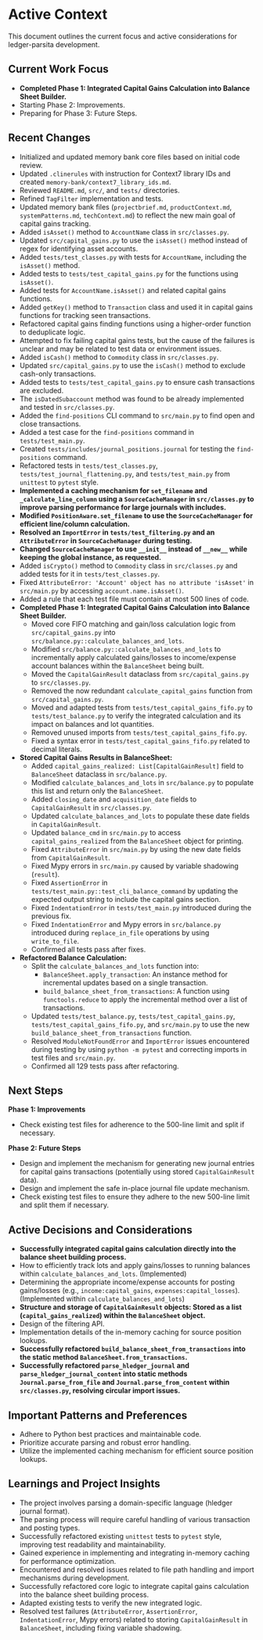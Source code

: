 # Active Context

This document outlines the current focus and active considerations for ledger-parsita development.

## Current Work Focus

- **Completed Phase 1: Integrated Capital Gains Calculation into Balance Sheet Builder.**
- Starting Phase 2: Improvements.
- Preparing for Phase 3: Future Steps.

## Recent Changes

- Initialized and updated memory bank core files based on initial code review.
- Updated `.clinerules` with instruction for Context7 library IDs and created `memory-bank/context7_library_ids.md`.
- Reviewed `README.md`, `src/`, and `tests/` directories.
- Refined `TagFilter` implementation and tests.
- Updated memory bank files (`projectbrief.md`, `productContext.md`, `systemPatterns.md`, `techContext.md`) to reflect the new main goal of capital gains tracking.
- Added `isAsset()` method to `AccountName` class in `src/classes.py`.
- Updated `src/capital_gains.py` to use the `isAsset()` method instead of regex for identifying asset accounts.
- Added `tests/test_classes.py` with tests for `AccountName`, including the `isAsset()` method.
- Added tests to `tests/test_capital_gains.py` for the functions using `isAsset()`.
- Added tests for `AccountName.isAsset()` and related capital gains functions.
- Added `getKey()` method to `Transaction` class and used it in capital gains functions for tracking seen transactions.
- Refactored capital gains finding functions using a higher-order function to deduplicate logic.
- Attempted to fix failing capital gains tests, but the cause of the failures is unclear and may be related to test data or environment issues.
- Added `isCash()` method to `Commodity` class in `src/classes.py`.
- Updated `src/capital_gains.py` to use the `isCash()` method to exclude cash-only transactions.
- Added tests to `tests/test_capital_gains.py` to ensure cash transactions are excluded.
- The `isDatedSubaccount` method was found to be already implemented and tested in `src/classes.py`.
- Added the `find-positions` CLI command to `src/main.py` to find open and close transactions.
- Added a test case for the `find-positions` command in `tests/test_main.py`.
- Created `tests/includes/journal_positions.journal` for testing the `find-positions` command.
- Refactored tests in `tests/test_classes.py`, `tests/test_journal_flattening.py`, and `tests/test_main.py` from `unittest` to `pytest` style.
- **Implemented a caching mechanism for `set_filename` and `_calculate_line_column` using a `SourceCacheManager` in `src/classes.py` to improve parsing performance for large journals with includes.**
- **Modified `PositionAware.set_filename` to use the `SourceCacheManager` for efficient line/column calculation.**
- **Resolved an `ImportError` in `tests/test_filtering.py` and an `AttributeError` in `SourceCacheManager` during testing.**
- **Changed `SourceCacheManager` to use `__init__` instead of `__new__` while keeping the global instance, as requested.**
- Added `isCrypto()` method to `Commodity` class in `src/classes.py` and added tests for it in `tests/test_classes.py`.
- Fixed `AttributeError: 'Account' object has no attribute 'isAsset'` in `src/main.py` by accessing `account.name.isAsset()`.
- Added a rule that each test file must contain at most 500 lines of code.
- **Completed Phase 1: Integrated Capital Gains Calculation into Balance Sheet Builder.**
    - Moved core FIFO matching and gain/loss calculation logic from `src/capital_gains.py` into `src/balance.py::calculate_balances_and_lots`.
    - Modified `src/balance.py::calculate_balances_and_lots` to incrementally apply calculated gains/losses to income/expense account balances within the `BalanceSheet` being built.
    - Moved the `CapitalGainResult` dataclass from `src/capital_gains.py` to `src/classes.py`.
    - Removed the now redundant `calculate_capital_gains` function from `src/capital_gains.py`.
    - Moved and adapted tests from `tests/test_capital_gains_fifo.py` to `tests/test_balance.py` to verify the integrated calculation and its impact on balances and lot quantities.
    - Removed unused imports from `tests/test_capital_gains_fifo.py`.
    - Fixed a syntax error in `tests/test_capital_gains_fifo.py` related to decimal literals.
- **Stored Capital Gains Results in BalanceSheet:**
    - Added `capital_gains_realized: List[CapitalGainResult]` field to `BalanceSheet` dataclass in `src/balance.py`.
    - Modified `calculate_balances_and_lots` in `src/balance.py` to populate this list and return only the `BalanceSheet`.
    - Added `closing_date` and `acquisition_date` fields to `CapitalGainResult` in `src/classes.py`.
    - Updated `calculate_balances_and_lots` to populate these date fields in `CapitalGainResult`.
    - Updated `balance_cmd` in `src/main.py` to access `capital_gains_realized` from the `BalanceSheet` object for printing.
    - Fixed `AttributeError` in `src/main.py` by using the new date fields from `CapitalGainResult`.
    - Fixed Mypy errors in `src/main.py` caused by variable shadowing (`result`).
    - Fixed `AssertionError` in `tests/test_main.py::test_cli_balance_command` by updating the expected output string to include the capital gains section.
    - Fixed `IndentationError` in `tests/test_main.py` introduced during the previous fix.
    - Fixed `IndentationError` and Mypy errors in `src/balance.py` introduced during `replace_in_file` operations by using `write_to_file`.
    - Confirmed all tests pass after fixes.
- **Refactored Balance Calculation:**
    - Split the `calculate_balances_and_lots` function into:
        - `BalanceSheet.apply_transaction`: An instance method for incremental updates based on a single transaction.
        - `build_balance_sheet_from_transactions`: A function using `functools.reduce` to apply the incremental method over a list of transactions.
    - Updated `tests/test_balance.py`, `tests/test_capital_gains.py`, `tests/test_capital_gains_fifo.py`, and `src/main.py` to use the new `build_balance_sheet_from_transactions` function.
    - Resolved `ModuleNotFoundError` and `ImportError` issues encountered during testing by using `python -m pytest` and correcting imports in test files and `src/main.py`.
    - Confirmed all 129 tests pass after refactoring.

## Next Steps

**Phase 1: Improvements**

- Check existing test files for adherence to the 500-line limit and split if necessary.

**Phase 2: Future Steps**
- Design and implement the mechanism for generating new journal entries for capital gains transactions (potentially using stored `CapitalGainResult` data).
- Design and implement the safe in-place journal file update mechanism.
- Check existing test files to ensure they adhere to the new 500-line limit and split them if necessary.

## Active Decisions and Considerations

- **Successfully integrated capital gains calculation directly into the balance sheet building process.**
- How to efficiently track lots and apply gains/losses to running balances within `calculate_balances_and_lots`. (Implemented)
- Determining the appropriate income/expense accounts for posting gains/losses (e.g., `income:capital_gains`, `expenses:capital_losses`). (Implemented within `calculate_balances_and_lots`)
- **Structure and storage of `CapitalGainResult` objects: Stored as a list (`capital_gains_realized`) within the `BalanceSheet` object.**
- Design of the filtering API.
- Implementation details of the in-memory caching for source position lookups.
- **Successfully refactored `build_balance_sheet_from_transactions` into the static method `BalanceSheet.from_transactions`.**
- **Successfully refactored `parse_hledger_journal` and `parse_hledger_journal_content` into static methods `Journal.parse_from_file` and `Journal.parse_from_content` within `src/classes.py`, resolving circular import issues.**

## Important Patterns and Preferences

- Adhere to Python best practices and maintainable code.
- Prioritize accurate parsing and robust error handling.
- Utilize the implemented caching mechanism for efficient source position lookups.

## Learnings and Project Insights

- The project involves parsing a domain-specific language (hledger journal format).
- The parsing process will require careful handling of various transaction and posting types.
- Successfully refactored existing `unittest` tests to `pytest` style, improving test readability and maintainability.
- Gained experience in implementing and integrating in-memory caching for performance optimization.
- Encountered and resolved issues related to file path handling and import mechanisms during development.
- Successfully refactored core logic to integrate capital gains calculation into the balance sheet building process.
- Adapted existing tests to verify the new integrated logic.
- Resolved test failures (`AttributeError`, `AssertionError`, `IndentationError`, Mypy errors) related to storing `CapitalGainResult` in `BalanceSheet`, including fixing variable shadowing.
